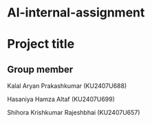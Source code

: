 # AI-internal-assignment
# Project title
## Group member 
Kalal Aryan Prakashkumar (KU2407U688)

Hasaniya Hamza Altaf (KU2407U699)

Shihora Krishkumar Rajeshbhai (KU2407U657)

